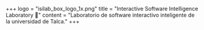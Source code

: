 +++
logo = "isilab_box_logo_1x.png"
title = "Interactive Software Intelligence Laboratory 🧪"
content = "Laboratorio de software interactivo inteligente de la universidad de Talca."
+++




